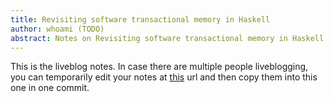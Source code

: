 ```yaml
---
title: Revisiting software transactional memory in Haskell
author: whoami (TODO)
abstract: Notes on Revisiting software transactional memory in Haskell
---
```


This is the liveblog notes.  In case there are multiple
people liveblogging, you can temporarily edit your notes
at [this](revisiting-software-/template.md) url and then copy them into this one in one
commit.
